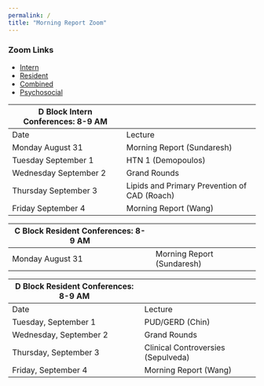 ```yaml
---
permalink: /
title: "Morning Report Zoom"
---
```

### Zoom Links
- [Intern](https://weillcornell.zoom.us/j/93921635898?pwd=eUdBbTE1aXA4ZEdSTnc0UkR2bmdiQT09)
- [Resident](https://weillcornell.zoom.us/j/97669112958?pwd=TGJGZmlacElHcjZMQ3FpTkRaTXBFQT09)
- [Combined](https://weillcornell.zoom.us/j/98868047198?pwd=c3J6cWdXSEV0Q3EvSWNwdmg3dXIrdz09) 
- [Psychosocial](https://weillcornell.zoom.us/j/208984346?pwd=WEMxYXI5ZkM5T2JYNVZqOEVUZW95dz09)

| **D Block Intern Conferences: 8-9 AM**   |                                              |
|------------------------------------------|----------------------------------------------|
| Date                                     | Lecture                                      |
| Monday August 31                         | Morning Report (Sundaresh)                   |
| Tuesday September 1                      | HTN 1 (Demopoulos)                           |
| Wednesday September 2                    | Grand Rounds                                 |
| Thursday September 3                     | Lipids and Primary Prevention of CAD (Roach) |
| Friday September 4                       | Morning Report (Wang)                        |


| **C Block Resident Conferences: 8-9 AM** |                                          |
|------------------------------------------|----------------------------------------------|
| Monday August 31                         | Morning Report (Sundaresh)               |



| **D Block Resident Conferences: 8-9 AM** |                                          |
|------------------------------------------|----------------------------------------------|
| Date                                     | Lecture                                      |
| Tuesday, September 1                     | PUD/GERD (Chin)                              |
| Wednesday, September 2                   | Grand Rounds                                 |
| Thursday, September 3                    | Clinical Controversies (Sepulveda)           |
| Friday, September 4                      | Morning Report (Wang)                        |
